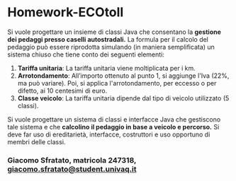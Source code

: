 # Homework-ECOtoll 
Si vuole progettare un insieme di classi Java che consentano la **gestione dei pedaggi presso
caselli autostradali.**
La formula per il calcolo del pedaggio può essere riprodotta simulando (in maniera semplificata) un
sistema chiuso che tiene conto dei seguenti elementi:
1. **Tariffa unitaria**: La tariffa unitaria viene moltiplicata per i km.
2. **Arrotondamento**: All’importo ottenuto al punto 1, si aggiunge l'Iva (22%, ma può variare).
Poi, si applica l'arrotondamento, per eccesso o per difetto, ai 10 centesimi di euro.
3. **Classe veicolo**: La tariffa unitaria dipende dal tipo di veicolo utilizzato (5 classi).  

Si vuole progettare un sistema di classi e interfacce Java che gestiscono tale sistema e che
**calcolino il pedaggio in base a veicolo e percorso.** Si deve far uso di ereditarietà, interfacce,
costruttori e uso opportuno di membri delle classi.
### Giacomo Sfratato, matricola 247318, giacomo.sfratato@student.univaq.it

